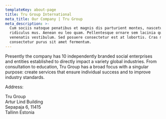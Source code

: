 ```yaml
---
templateKey: about-page
title: Tru Group International 
meta_title: Our Company | Tru Group
meta_description: >-
  Cum sociis natoque penatibus et magnis dis parturient montes, nascetur
  ridiculus mus. Aenean eu leo quam. Pellentesque ornare sem lacinia quam
  venenatis vestibulum. Sed posuere consectetur est at lobortis. Cras mattis
  consectetur purus sit amet fermentum.
---
```

Presently the company has 10 independently branded social enterprises and entities established to directly impact a variety global industries. From consultation to education, Tru Group has a broad focus with a singular purpose: <span class="has-text-weight-bold">create services that ensure individual success and to improve industry standards</span>. 

<span class="has-text-weight-semibold is-size-4">Address:</span>

Tru Group <br/>
Artur Lind Building <br/>
Sepapaja 6, 11415 <br/>
Tallinn Estonia 